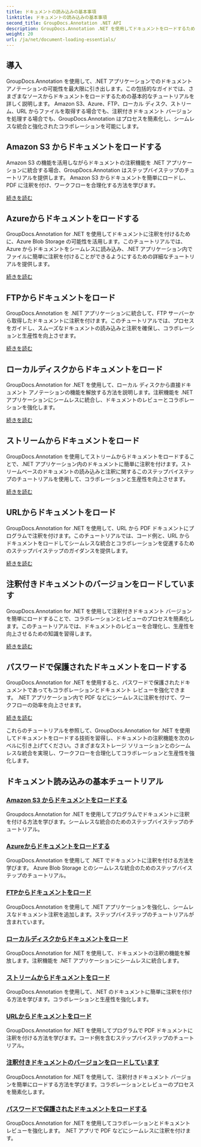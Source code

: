 ```yaml
---
title: ドキュメントの読み込みの基本事項
linktitle: ドキュメントの読み込みの基本事項
second_title: GroupDocs.Annotation .NET API
description: GroupDocs.Annotation .NET を使用してドキュメントをロードするための重要なチュートリアルをご覧ください。 Amazon S3、Azure、FTP、ローカル ディスク、ストリームなどとシームレスに統合します。
weight: 20
url: /ja/net/document-loading-essentials/
---
```

## 導入

GroupDocs.Annotation を使用して、.NET アプリケーションでのドキュメント アノテーションの可能性を最大限に引き出します。この包括的なガイドでは、さまざまなソースからドキュメントをロードするための基本的なチュートリアルを詳しく説明します。 Amazon S3、Azure、FTP、ローカル ディスク、ストリーム、URL からファイルを取得する場合でも、注釈付きドキュメント バージョンを処理する場合でも、GroupDocs.Annotation はプロセスを簡素化し、シームレスな統合と強化されたコラボレーションを可能にします。

## Amazon S3 からドキュメントをロードする
Amazon S3 の機能を活用しながらドキュメントの注釈機能を .NET アプリケーションに統合する場合、GroupDocs.Annotation はステップバイステップのチュートリアルを提供します。 Amazon S3 からドキュメントを簡単にロードし、PDF に注釈を付け、ワークフローを合理化する方法を学びます。

[続きを読む](./load-document-from-amazon-s3/)

## Azureからドキュメントをロードする
GroupDocs.Annotation for .NET を使用してドキュメントに注釈を付けるために、Azure Blob Storage の可能性を活用します。このチュートリアルでは、Azure からドキュメントをシームレスに読み込み、.NET アプリケーション内でファイルに簡単に注釈を付けることができるようにするための詳細なチュートリアルを提供します。

[続きを読む](./load-document-from-azure/)

## FTPからドキュメントをロード
GroupDocs.Annotation を .NET アプリケーションに統合して、FTP サーバーから取得したドキュメントに注釈を付けます。このチュートリアルでは、プロセスをガイドし、スムーズなドキュメントの読み込みと注釈を確保し、コラボレーションと生産性を向上させます。

[続きを読む](./load-document-from-ftp/)

## ローカルディスクからドキュメントをロード
GroupDocs.Annotation for .NET を使用して、ローカル ディスクから直接ドキュメント アノテーションの機能を解放する方法を説明します。注釈機能を .NET アプリケーションにシームレスに統合し、ドキュメントのレビューとコラボレーションを強化します。

[続きを読む](./load-document-from-local-disk/)

## ストリームからドキュメントをロード
GroupDocs.Annotation を使用してストリームからドキュメントをロードすることで、.NET アプリケーション内のドキュメントに簡単に注釈を付けます。ストリームベースのドキュメントの読み込みと注釈に関するこのステップバイステップのチュートリアルを使用して、コラボレーションと生産性を向上させます。

[続きを読む](./load-document-from-stream/)

## URLからドキュメントをロード
GroupDocs.Annotation for .NET を使用して、URL から PDF ドキュメントにプログラムで注釈を付けます。このチュートリアルでは、コード例と、URL からドキュメントをロードしてシームレスな統合とコラボレーションを促進するためのステップバイステップのガイダンスを提供します。

[続きを読む](./load-document-from-url/)

## 注釈付きドキュメントのバージョンをロードしています
GroupDocs.Annotation for .NET を使用して注釈付きドキュメント バージョンを簡単にロードすることで、コラボレーションとレビューのプロセスを簡素化します。このチュートリアルでは、ドキュメントのレビューを合理化し、生産性を向上させるための知識を習得します。

[続きを読む](./loading-annotated-document-version/)

## パスワードで保護されたドキュメントをロードする
GroupDocs.Annotation for .NET を使用すると、パスワードで保護されたドキュメントであってもコラボレーションとドキュメント レビューを強化できます。 .NET アプリケーション内で PDF などにシームレスに注釈を付けて、ワークフローの効率を向上させます。

[続きを読む](./load-password-protected-documents/)

これらのチュートリアルを参照して、GroupDocs.Annotation for .NET を使用してドキュメントをロードする技術を習得し、ドキュメントの注釈機能を次のレベルに引き上げてください。さまざまなストレージ ソリューションとのシームレスな統合を実現し、ワークフローを合理化してコラボレーションと生産性を強化します。
## ドキュメント読み込みの基本チュートリアル
### [Amazon S3 からドキュメントをロードする](./load-document-from-amazon-s3/)
Groupdocs.Annotation for .NET を使用してプログラムでドキュメントに注釈を付ける方法を学びます。シームレスな統合のためのステップバイステップのチュートリアル。
### [Azureからドキュメントをロードする](./load-document-from-azure/)
GroupDocs.Annotation を使用して .NET でドキュメントに注釈を付ける方法を学びます。 Azure Blob Storage とのシームレスな統合のためのステップバイステップのチュートリアル。
### [FTPからドキュメントをロード](./load-document-from-ftp/)
GroupDocs.Annotation を使用して .NET アプリケーションを強化し、シームレスなドキュメント注釈を追加します。ステップバイステップのチュートリアルが含まれています。
### [ローカルディスクからドキュメントをロード](./load-document-from-local-disk/)
GroupDocs.Annotation for .NET を使用して、ドキュメントの注釈の機能を解放します。注釈機能を .NET アプリケーションにシームレスに統合します。
### [ストリームからドキュメントをロード](./load-document-from-stream/)
GroupDocs.Annotation を使用して、.NET のドキュメントに簡単に注釈を付ける方法を学びます。コラボレーションと生産性を強化します。
### [URLからドキュメントをロード](./load-document-from-url/)
GroupDocs.Annotation for .NET を使用してプログラムで PDF ドキュメントに注釈を付ける方法を学びます。コード例を含むステップバイステップのチュートリアル。
### [注釈付きドキュメントのバージョンをロードしています](./loading-annotated-document-version/)
GroupDocs.Annotation for .NET を使用して、注釈付きドキュメント バージョンを簡単にロードする方法を学びます。コラボレーションとレビューのプロセスを簡素化します。
### [パスワードで保護されたドキュメントをロードする](./load-password-protected-documents/)
GroupDocs.Annotation for .NET を使用してコラボレーションとドキュメント レビューを強化します。 .NET アプリで PDF などにシームレスに注釈を付けます。